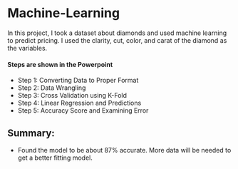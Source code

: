 # Machine-Learning

In this project, I took a dataset about diamonds and used machine learning to predict pricing.  I used the clarity, cut, color, and carat of the diamond as the variables.

#### __Steps are shown in the Powerpoint__ </br>
* Step 1: Converting Data to Proper Format
* Step 2: Data Wrangling
* Step 3: Cross Validation using K-Fold
* Step 4: Linear Regression and Predictions
* Step 5: Accuracy Score and Examining Error

## __Summary:__ </br>
* Found the model to be about 87% accurate.  More data will be needed to get a better fitting model.
